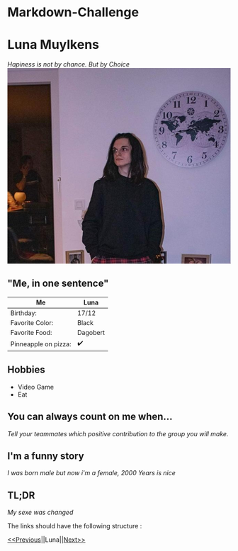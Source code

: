 # Markdown-Challenge
Luna Muylkens
=============
_Hapiness is not by chance. But by Choice_
![](img.jpg "Luna Muylkens")
## "Me, in one sentence"

|Me                  |Luna               |
|--------------------|-------------------|
|Birthday:           |17/12              |
|Favorite Color:     |Black              |
|Favorite Food:      |Dagobert           |
|Pinneapple on pizza:|:heavy_check_mark: |

## Hobbies

* Video Game
* Eat

## You can always count on me when...

_Tell your teammates which positive contribution to the group you will make._

## I'm a funny story 

_I was born male but now i'm a female, 2000 Years is nice_

## TL;DR

_My sexe was changed_

The links should have the following structure : 

[<<Previous](#)||Luna||[Next>>](#)
